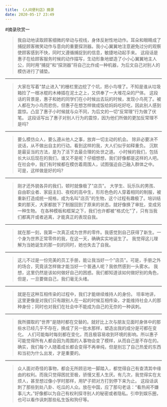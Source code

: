 ```yaml
---
title: 《人间便利店》摘录
date: 2020-05-17 23:49
---
```

#摘录欣赏一
> 我自动地读取顾客细微的举动与视线，身体反射性地动作。耳朵和眼睛成了捕捉顾客微笑动作与意向的重要探测器。我小心翼翼地注意避免过分的观察使顾客感到不快，同时又遵循捕捉到的信息，敏捷地动起手来。
这段话是惠子在给顾客服务时候的动作描写，生动形象地塑造了小小心翼翼地主人公，同时用“捕捉”和“探测器”将自己比作成一种机器，为后文自己对别人的模仿进行了铺垫。
- - - - - - - - - - - - - 
> 大家在写着"禁止进入"的栅栏里边挖了个坑，把小鸟埋了。不知是谁从垃圾箱捡了一根冰棍的木棒插在泥土之上，又供奉了一大堆花朵的尸体。
这段话的背景是，惠子和她的同学们在小时候出去玩的时候，发现小鸟死了。被人都在为小鸟而悲伤，但惠子在想怎样做成饭给妈妈吃好吃，因此别人感到震惊。凸显了惠子小时候就与众不同，为后文的一切“反常理”行为做了伏笔。
这段话写出了惠子对别人行为的震惊，因为他们所做的更加反常理不是吗?
- - - - - - 
> 要么模仿众人，要么遵从他人之事，放弃一切主动的机会。
> 除非必要决不说话，从不做出自主的行动。看到这样的我，大人们似乎如释重负。
> 沉默是最妥当的方法，是为了活下去最合理的处世之道。
小时候的我们，包括长大以后现在的我们，谁又不是呢？仔细想想，我们好像都是这样的人吧。在社会中，我们有时候都在模仿着周围人，试图强迫自己融入群体之中。
可是，这样做是好的吗?
- - - - - 
> 刚才还外貌各异的我们，顿时就像极了"店员"。
> 大学生、玩乐队的男孩、自由职业者、家庭主妇、夜校的高中生，形形色色的人穿着相同的制服，被重新打造成统一规格，成为名叫"店员"的生物，这个过程有趣极了。培训结束的那天，大家都脱下了制服回到了原来的状态。就好像换了审批，变成另一种生物。
在各种模板和框架之下，我们也许都被“格式化”了，只有当我们都离开或者逃离，才能真正的表现自我。
- - - - - 
> 就在那一刻，我第一次真正成为世界的零件。我感觉到自己获得了新生。一个身为世界正常零件的我，在这一天，确确实实地诞生了。
我觉得这儿理解为当她诞生的那一刻的同时，她也失去了自我。
- - - - - - 
> 这儿不过是一份完美的员工手册，能让我当好一个"店员"。可是，手册之外的场合，究竟该怎样做才能当好一个普通人呢？我依然感到一头雾水。
我想，这里仍然是该如何做好自己的困惑。我们都知道该如何做好别的角色，但是，一旦要做自己，我们毫无头绪。
- - - - - 
> 就是在这种互相传染的过程中，我们才能继续维持人的身份。
坦率地讲，这里更像是对我们只有跟别人在一起的时候互相传染，才能维持社会人的那种身份；同时也对我们在社会中不能成为自己的无奈的一种讽刺。
- - - - - 
> 我所摄取的"世界"是随时都在交替的。就好比上次与朋友见面时身体中的那些水已经几乎不存在，换成了另一批水那样，塑造出我的成分是可都在变化。
人们可能每时每刻都在变化，而且极容易收到环境的影响。所以惠子可能觉得所有人都会因为周围的人事物会变了模样，从而自己是不存在的。
确实，我们每个人随着成长都会变得不再单纯，但是别忘了自己热爱的东西和当初为什么出发，才是重要的。
- - - - - 
> 众人面对奇怪的事物，都会无所顾忌地一脚踏入，都觉得自己有查清其中缘由的权利。而我只觉得困扰至极，骄慢又惹人生厌。有几次，我觉得实在太烦人，甚至想过像小学时那样，用铲子把对方打到停下来为止。
这段话讽刺了那些到处八卦、吃瓜的人众。放在中国，应了那句老话：“看热闹不嫌事儿大。”好像都以为自己有权利探寻别人的秘密或者隐私。引申到娱乐圈，也可以看作讽刺那些私生饭和狗仔等。

